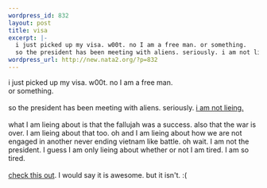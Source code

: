 ```yaml
--- 
wordpress_id: 832
layout: post
title: visa
excerpt: |-
  i just picked up my visa. w00t. no I am a free man. or something. 
  so the president has been meeting with aliens. seriously. i am not lieing.what I am lieing about is that the fallujah was a success. also that the war is over. I am lieing about that too. oh and I am lieing about how we are not engaged in anot...
wordpress_url: http://new.nata2.org/?p=832
---
```

i just picked up my visa. w00t. no I am a free man. <br/>or something. 
<br/><br/>so the president has been meeting with aliens. seriously. <a href="http://www.ufowatchdog.com/images/alien-bush.jpg">i am not lieing.</a><br/><br/>what I am lieing about is that the fallujah was a success. also that the war is over. I am lieing about that too. oh and I am lieing about how we are not engaged in another never ending vietnam like battle. oh wait. I am not the president. I guess I am only lieing about whether or not I am tired. I am so tired. 
<br/><br/><a href="http://www.washingtonpost.com/wp-srv/world/iraq/casualties/facesofthefallen.htm">check this out</a>. I would say it is awesome. but it isn't. :(
